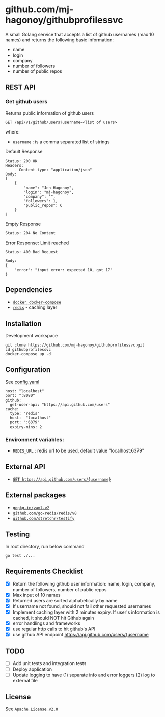 # github.com/mj-hagonoy/githubprofilessvc

A small Golang service that accepts a list of github usernames (max 10 names) and returns the following basic information:
- name
- login
- company
- number of followers
- number of public repos

## REST API
### Get github users
Returns public information of github users
```
GET /api/v1/github/users?username=<list of users>
```
where:

- `username` : is a comma separated list of strings

Default Response
```
Status: 200 OK
Headers:
    - Content-type: "application/json"
Body: 
[
    {
        "name": "Jen Hagonoy",
        "login": "mj-hagonoy",
        "company": "",
        "followers": 1,
        "public_repos": 6
    }
]
```

Empty Response
```
Status: 204 No Content
```

Error Response: Limit reached
```
Status: 400 Bad Request

Body: 
{
    "error": "input error: expected 10, got 17"
}
```

## Dependencies
- [`docker`, `docker-compose`](https://www.docker.com/)
- [`redis`](https://hub.docker.com/_/redis) - caching layer

## Installation
Development workspace
```
git clone https://github.com/mj-hagonoy/githubprofilessvc.git
cd githubprofilessvc
docker-compose up -d
```

## Configuration
See [config.yaml](./config.yaml)
```
host: "localhost"
port: ":8080"
github:
  get-user-api: "https://api.github.com/users"
cache:
  type: "redis"
  host:  "localhost"
  port: ":6379"
  expiry-mins: 2
```

### Environment variables:
- `REDIS_URL` : redis url to be used, default value "localhost:6379"

## External API
- [`GET https://api.github.com/users/{username}`](https://docs.github.com/en/rest/reference/users#get-a-user)

## External packages
- [`gopkg.in/yaml.v2`](https://github.com/go-yaml/yaml/tree/v2.4.0) 
- [`github.com/go-redis/redis/v8`](https://github.com/go-redis/redis)
- [`github.com/stretchr/testify`](https://github.com/stretchr/testify)


## Testing
In root directory, run below command
```
go test ./...
```

## Requirements Checklist
- [x] Return the following github user information: name, login, company, number of followers, number of public repos
- [x] Max input of 10 names
- [x] Returned users are sorted alphabetically by name
- [x] If username not found, should not fail other requested usernames
- [x] Implement caching layer with 2 minutes expiry. If user's information is cached, it should NOT hit Github again
- [x] error handlings and frameworks
- [x] use regular http calls to hit github's API
- [x] use github API endpoint https://api.github.com/users/{username

## TODO
- [ ] Add unit tests and integration tests
- [ ] Deploy application
- [ ] Update logging to have (1) separate info and error loggers (2) log to external file

## License
See [`Apache License v2.0`](./LICENSE)